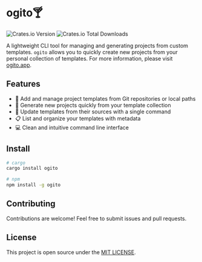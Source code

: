 # ogito🍸

![Crates.io Version](https://img.shields.io/crates/v/ogito)
![Crates.io Total Downloads](https://img.shields.io/crates/d/ogito)

A lightweight CLI tool for managing and generating projects from custom templates. `ogito` allows you to quickly create new projects from your personal collection of templates. For more information, please visit [ogito.app](https://ogito.netlify.app).

## Features

- 📝 Add and manage project templates from Git repositories or local paths
- 🚀 Generate new projects quickly from your template collection
- 🔄 Update templates from their sources with a single command
- 📋 List and organize your templates with metadata
- 💻 Clean and intuitive command line interface

## Install

```bash
# cargo
cargo install ogito

# npm
npm install -g ogito
```

## Contributing

Contributions are welcome! Feel free to submit issues and pull requests.

## License

This project is open source under the [MIT LICENSE](LICENSE).
